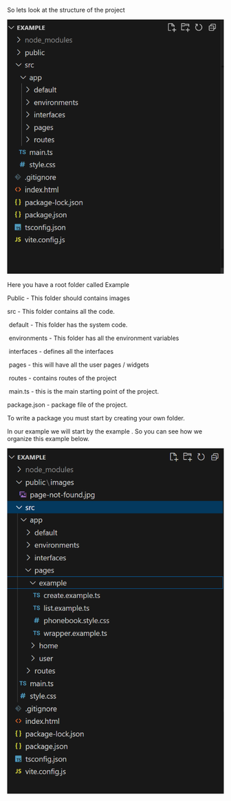 So lets look at the structure of the project

![local_to_real_nodes](images/folders.png)

Here you have a root folder called Example

Public - This folder should contains images

src - This folder contains all the  code.

​	default - This folder has the system code.

​	environments - This folder has all the environment variables

​	interfaces - defines all the interfaces

​	pages - this will have all the user pages / widgets

​	routes - contains routes of the project

​	main.ts - this is the main starting point of the project.

package.json - package file of the project.



To write a package you must start by creating your own folder.

 In our example we will start by the example . So you can see how we organize this example  below.

![local_to_real_nodes](images/examplefolder.png)